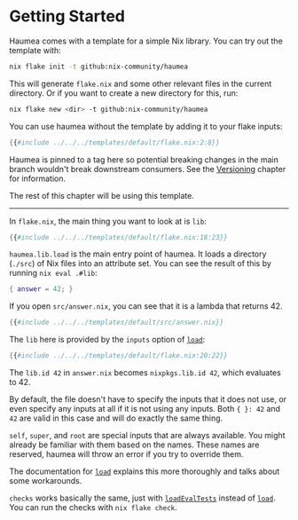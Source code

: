 # Getting Started

Haumea comes with a template for a simple Nix library.
You can try out the template with:

```bash
nix flake init -t github:nix-community/haumea
```

This will generate `flake.nix` and some other relevant files in the current directory.
Or if you want to create a new directory for this, run:

```bash
nix flake new <dir> -t github:nix-community/haumea
```

You can use haumea without the template by adding it to your flake inputs:

```nix
{{#include ../../../templates/default/flake.nix:2:8}}
```

Haumea is pinned to a tag here so potential breaking changes in the main branch
wouldn't break downstream consumers.
See the [Versioning](versioning.html) chapter for information.

The rest of this chapter will be using this template.

---

In `flake.nix`, the main thing you want to look at is `lib`:

```nix
{{#include ../../../templates/default/flake.nix:18:23}}
```

`haumea.lib.load` is the main entry point of haumea.
It loads a directory (`./src`) of Nix files into an attribute set.
You can see the result of this by running `nix eval .#lib`:

```nix
{ answer = 42; }
```

If you open `src/answer.nix`, you can see that it is a lambda that returns 42.

```nix
{{#include ../../../templates/default/src/answer.nix}}
```

The `lib` here is provided by the `inputs` option of [`load`]:

```nix
{{#include ../../../templates/default/flake.nix:20:22}}
```

The `lib.id 42` in `answer.nix` becomes `nixpkgs.lib.id 42`, which evaluates to 42.

By default, the file doesn't have to specify the inputs that it does not use,
or even specify any inputs at all if it is not using any inputs.
Both `{ }: 42` and `42` are valid in this case and will do exactly the same thing.

`self`, `super`, and `root` are special inputs that are always available.
You might already be familiar with them based on the names.
These names are reserved, haumea will throw an error if you try to override them.

The documentation for [`load`] explains this more thoroughly and talks about some workarounds.

`checks` works basically the same, just with
[`loadEvalTests`](../api/loadEvalTests.html) instead of [`load`].
You can run the checks with `nix flake check`.

[`load`]: ../api/load.html
